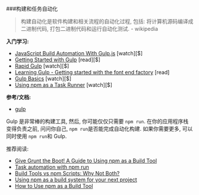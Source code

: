 ###构建和任务自动化

>构建自动化是软件构建和相关流程的自动化过程, 包括: 将计算机源码编译成二进制代码, 打包二进制代码和运行自动化测试. - wikipedia

**入门学习:**
<ul>
<li><a href="http://www.pluralsight.com/courses/javascript-build-automation-gulpjs" target="_blank">JavaScript Build Automation With Gulp.js</a> [watch][$]</li>
<li><a href="https://www.packtpub.com/web-development/getting-started-gulp" target="_blank">Getting Started with Gulp</a> [read][$]</li>
<li><a href="https://www.packtpub.com/web-development/rapid-gulp-video" target="_blank">Rapid Gulp</a> [watch][$]</li>
<li><a href="http://hmphry.com/gulp" target="_blank">Learning Gulp - Getting started with the font end factory</a> [read]</li>
<li><a href="http://teamtreehouse.com/library/gulp-basics" target="_blank">Gulp Basics</a> [watch][$]</li>
<li><a href="http://teamtreehouse.com/library/using-npm-as-a-task-runner" target="_blank">Using npm as a Task Runner</a> [watch][$]</li>
</ul>

**参考/文档:**

* [gulp](https://github.com/gulpjs/gulp/blob/master/docs/getting-started.md)

Gulp 是非常棒的构建工具, 然后, 你可能仅仅只需要 `npm run`. 在你的应用程序栈变得负责之前, 问问你自己, `npm run`是否能完成自动化构建. 如果你需要更多, 可以同时使用 `npm run`和 Gulp.

推荐阅读:

<ul>
<li><a href="http://www.sitepoint.com/guide-to-npm-as-a-build-tool/" target="_blank">Give Grunt the Boot! A Guide to Using npm as a Build Tool</a></li>
<li><a href="http://substack.net/task_automation_with_npm_run" target="_blank">Task automation with npm run</a></li>
<li><a href="http://engineering.hobsons.com/2015/06/26/build-tools-vs-npm-scripts-why-not-both/" target="_blank">Build Tools vs npm Scripts: Why Not Both?</a></li>
<li><a href="https://drublic.de/blog/npm-builds" target="_blank">Using npm as a build system for your next project</a></li>
<li><a href="http://blog.keithcirkel.co.uk/how-to-use-npm-as-a-build-tool/" target="_blank">How to Use npm as a Build Tool</a></li>
</ul>